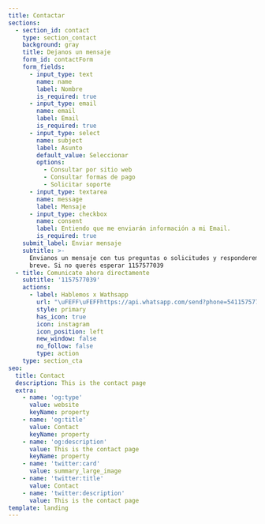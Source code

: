 ```yaml
---
title: Contactar
sections:
  - section_id: contact
    type: section_contact
    background: gray
    title: Dejanos un mensaje
    form_id: contactForm
    form_fields:
      - input_type: text
        name: name
        label: Nombre
        is_required: true
      - input_type: email
        name: email
        label: Email
        is_required: true
      - input_type: select
        name: subject
        label: Asunto
        default_value: Seleccionar
        options:
          - Consultar por sitio web
          - Consultar formas de pago
          - Solicitar soporte
      - input_type: textarea
        name: message
        label: Mensaje
      - input_type: checkbox
        name: consent
        label: Entiendo que me enviarán información a mi Email.
        is_required: true
    submit_label: Enviar mensaje
    subtitle: >-
      Envianos un mensaje con tus preguntas o solicitudes y responderemos en
      breve. Si no querés esperar 1157577039
  - title: Comunicate ahora directamente
    subtitle: '1157577039'
    actions:
      - label: Hablemos x Wathsapp
        url: "\uFEFF\uFEFFhttps://api.whatsapp.com/send?phone=541157577039"
        style: primary
        has_icon: true
        icon: instagram
        icon_position: left
        new_window: false
        no_follow: false
        type: action
    type: section_cta
seo:
  title: Contact
  description: This is the contact page
  extra:
    - name: 'og:type'
      value: website
      keyName: property
    - name: 'og:title'
      value: Contact
      keyName: property
    - name: 'og:description'
      value: This is the contact page
      keyName: property
    - name: 'twitter:card'
      value: summary_large_image
    - name: 'twitter:title'
      value: Contact
    - name: 'twitter:description'
      value: This is the contact page
template: landing
---
```

